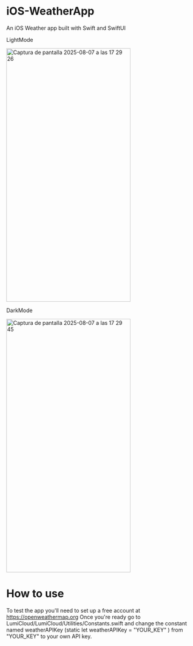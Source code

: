 # iOS-WeatherApp
An iOS Weather app built with Swift and SwiftUI

LightMode

<img width="327" height="668" alt="Captura de pantalla 2025-08-07 a las 17 29 26" src="https://github.com/user-attachments/assets/d0d902f9-8696-4a14-a853-db96904a47a0" />

DarkMode

<img width="327" height="668" alt="Captura de pantalla 2025-08-07 a las 17 29 45" src="https://github.com/user-attachments/assets/0d9667d4-6284-4e1d-93ce-b8cb320988e4" />

# How to use
To test the app you'll need to set up a free account at https://openweathermap.org
Once you're ready go to LumiCloud/LumiCloud/Utilities/Constants.swift and change the constant named weatherAPIKey (static let weatherAPIKey = "YOUR_KEY"
) from "YOUR_KEY" to your own API key.
